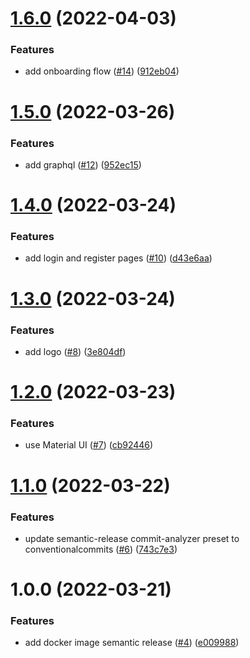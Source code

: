 # [1.6.0](https://github.com/hobroker/tshows-ui/compare/v1.5.0...v1.6.0) (2022-04-03)


### Features

* add onboarding flow ([#14](https://github.com/hobroker/tshows-ui/issues/14)) ([912eb04](https://github.com/hobroker/tshows-ui/commit/912eb04e3586a53b4315c880f884d1a4e4a411b3))

# [1.5.0](https://github.com/hobroker/tshows-ui/compare/v1.4.0...v1.5.0) (2022-03-26)


### Features

* add graphql ([#12](https://github.com/hobroker/tshows-ui/issues/12)) ([952ec15](https://github.com/hobroker/tshows-ui/commit/952ec151848a84ef8da0d9127fdff046cf7ed2fb))

# [1.4.0](https://github.com/hobroker/tshows-ui/compare/v1.3.0...v1.4.0) (2022-03-24)


### Features

* add login and register pages ([#10](https://github.com/hobroker/tshows-ui/issues/10)) ([d43e6aa](https://github.com/hobroker/tshows-ui/commit/d43e6aa708569125b96b7b05495ab7601465acd7))

# [1.3.0](https://github.com/hobroker/tshows-ui/compare/v1.2.0...v1.3.0) (2022-03-24)


### Features

* add logo ([#8](https://github.com/hobroker/tshows-ui/issues/8)) ([3e804df](https://github.com/hobroker/tshows-ui/commit/3e804df55d4c885dee3906a8c11766693e5ea7be))

# [1.2.0](https://github.com/hobroker/tshows-ui/compare/v1.1.0...v1.2.0) (2022-03-23)


### Features

* use Material UI ([#7](https://github.com/hobroker/tshows-ui/issues/7)) ([cb92446](https://github.com/hobroker/tshows-ui/commit/cb924469a2d2e754b79341446befe1370f9bfbe5))

# [1.1.0](https://github.com/hobroker/tshows-ui/compare/v1.0.0...v1.1.0) (2022-03-22)


### Features

* update semantic-release commit-analyzer preset to conventionalcommits ([#6](https://github.com/hobroker/tshows-ui/issues/6)) ([743c7e3](https://github.com/hobroker/tshows-ui/commit/743c7e33cf238d83b8af8ea12faac38ab1595710))

# 1.0.0 (2022-03-21)


### Features

* add docker image semantic release ([#4](https://github.com/hobroker/tshows-ui/issues/4)) ([e009988](https://github.com/hobroker/tshows-ui/commit/e009988d681c8456f88fc7ca05976d6d2d613687))
